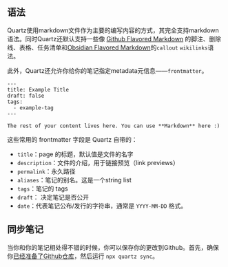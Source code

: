## 语法
Quartz使用markdown文件作为主要的编写内容的方式，其完全支持markdown语法。同时Quartz还默认支持一些像 [Github Flavored Markdown](https://docs.github.com/en/get-started/writing-on-github/getting-started-with-writing-and-formatting-on-github/basic-writing-and-formatting-syntax) 的脚注、删除线、表格、任务清单和[Obsidian Flavored Markdown](https://help.obsidian.md/Editing+and+formatting/Obsidian+Flavored+Markdown)的`callout` `wikilinks`语法。

此外，Quartz还允许你给你的笔记指定metadata元信息——`frontmatter`。

```
---
title: Example Title
draft: false
tags:
  - example-tag
---
 
The rest of your content lives here. You can use **Markdown** here :)
```
这些常用的 frontmatter 字段是 Quartz 自带的：
- `title`：page 的标题，默认值是文件的名字
- `description`：文件的介绍，用于链接预览（link previews）
- `permalink`：永久路径
- `aliases`：笔记的别名。这是一个string list
- `tags`：笔记的 tags
- `draft`： 决定笔记是否公开
- `date`：代表笔记公布/发行的字符串，通常是 `YYYY-MM-DD` 格式。
## 同步笔记
当你和你的笔记相处得不错的时候，你可以保存你的更改到Github。首先，确保你[已经准备了Github仓库](https://quartz.jzhao.xyz/setting-up-your-GitHub-repository)，然后运行 `npx quartz sync`。